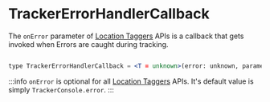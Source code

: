 # TrackerErrorHandlerCallback

The `onError` parameter of [Location Taggers](/tracking/browser/api-reference/locationTaggers/overview.md) APIs is a callback that gets invoked when Errors are caught during tracking. 

```jsx

type TrackerErrorHandlerCallback = <T = unknown>(error: unknown, parameters?: T) => void

```
:::info
`onError` is optional for all [Location Taggers](/tracking/browser/api-reference/locationTaggers/overview.md) APIs. It's default value is simply `TrackerConsole.error`.
:::